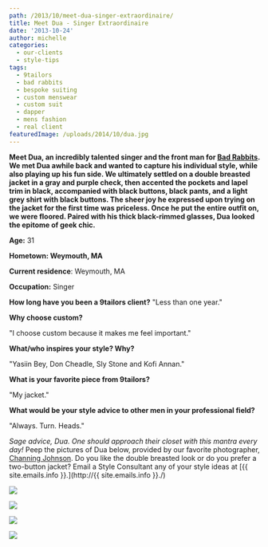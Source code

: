 ```yaml
---
path: /2013/10/meet-dua-singer-extraordinaire/
title: Meet Dua - Singer Extraordinaire
date: '2013-10-24'
author: michelle
categories:
  - our-clients
  - style-tips
tags:
  - 9tailors
  - bad rabbits
  - bespoke suiting
  - custom menswear
  - custom suit
  - dapper
  - mens fashion
  - real client
featuredImage: /uploads/2014/10/dua.jpg
---
```

**************Meet Dua, an incredibly talented singer and the front man for [Bad Rabbits](https://www.facebook.com/BadRabbits). We met Dua awhile back and wanted to capture his individual style, while also playing up his fun side. We ultimately settled on a double breasted jacket in a gray and purple check, then accented the pockets and lapel trim in black, accompanied with black buttons, black pants, and a light grey shirt with black buttons. The sheer joy he expressed upon trying on the jacket for the first time was priceless. Once he put the entire outfit on, we were floored. Paired with his thick black-rimmed glasses, Dua looked the epitome of geek chic.************** 

**Age:** 31

**Hometown: Weymouth, MA**

**Current residence**: Weymouth, MA

**Occupation:** Singer

 **How long have you been a 9tailors client?** 
"Less than one year."

**Why choose custom?**

"I choose custom because it makes me feel important."

**What/who inspires your style? Why?** 

"Yasiin Bey, Don Cheadle, Sly Stone and Kofi Annan." 

**What is your favorite piece from 9tailors?** 

"My jacket." 

**What would be your style advice to other men in your professional field?** 

"Always. Turn. Heads."

_Sage advice, Dua. One should approach their closet with this mantra every day!_
 Peep the pictures of Dua below, provided by our favorite photographer, [Channing Johnson](http://www.channingjohnson.com/).
 Do you like the double breasted look or do you prefer a two-button jacket? Email a Style Consultant any of your style ideas at [{{ site.emails.info }}.](http://{{ site.emails.info }}./)

[![](http://4.bp.blogspot.com/-uOIgyIc2I9w/Uii3WeB5pdI/AAAAAAAADi8/0t6u6qXJHSM/s400/BadRabbits-115.jpg)](http://4.bp.blogspot.com/-uOIgyIc2I9w/Uii3WeB5pdI/AAAAAAAADi8/0t6u6qXJHSM/s1600/BadRabbits-115.jpg)

[![](http://1.bp.blogspot.com/-2SGYe0u2CTU/Uii4akE3T7I/AAAAAAAADjY/0xGj79O6XUw/s400/BadRabbits-119.jpg)](http://1.bp.blogspot.com/-2SGYe0u2CTU/Uii4akE3T7I/AAAAAAAADjY/0xGj79O6XUw/s1600/BadRabbits-119.jpg)

[![](http://1.bp.blogspot.com/-0Di_YY0q5Cc/Uii4RCIHWrI/AAAAAAAADjQ/56ads17EuJk/s400/BadRabbits-121.jpg)](http://1.bp.blogspot.com/-0Di_YY0q5Cc/Uii4RCIHWrI/AAAAAAAADjQ/56ads17EuJk/s1600/BadRabbits-121.jpg)

[![](http://2.bp.blogspot.com/-Xr7tI-KdH40/Uii5ZihUmhI/AAAAAAAADjo/A-G_va3ud_E/s400/BadRabbits-129.jpg)](http://2.bp.blogspot.com/-Xr7tI-KdH40/Uii5ZihUmhI/AAAAAAAADjo/A-G_va3ud_E/s1600/BadRabbits-129.jpg)
